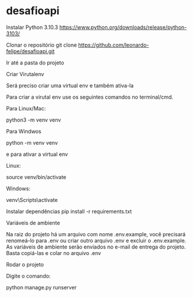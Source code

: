 # desafioapi
 
Instalar Python 3.10.3 https://www.python.org/downloads/release/python-3103/

Clonar o repositório
git clone https://github.com/leonardo-felipe/desafioapi.git

Ir até a pasta do projeto
 
Criar Virutalenv

Será preciso criar uma virtual env e também ativa-la

Para criar a virutal env use os seguintes comandos no terminal/cmd.

Para Linux/Mac:

python3 -m venv venv

Para Windwos

python -m venv venv

e para ativar a virtual env

Linux:

source venv/bin/activate

Windows:

venv\Scripts\activate

Instalar dependências
pip install -r requirements.txt

Variáveis de ambiente

Na raiz do projeto há um arquivo com nome .env.example, você precisará renomeá-lo para .env ou criar outro arquivo .env e excluir o .env.example. As variáveis de ambiente serão enviados no e-mail de entrega do projeto. Basta copiá-las e colar no arquivo .env


Rodar o projeto

Digite o comando:

python manage.py runserver



